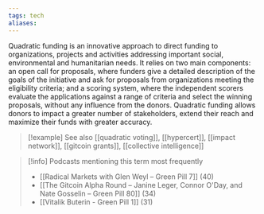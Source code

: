 ```yaml
---
tags: tech
aliases:
---
```


Quadratic funding is an innovative approach to direct funding to organizations, projects and activities addressing important social, environmental and humanitarian needs. It relies on two main components: an open call for proposals, where funders give a detailed description of the goals of the initiative and ask for proposals from organizations meeting the eligibility criteria; and a scoring system, where the independent scorers evaluate the applications against a range of criteria and select the winning proposals, without any influence from the donors. Quadratic funding allows donors to impact a greater number of stakeholders, extend their reach and maximize their funds with greater accuracy.

> [!example] See also
> [[quadratic voting]], [[hypercert]], [[impact network]], [[gitcoin grants]], [[collective intelligence]]

> [!info] Podcasts mentioning this term most frequently
> * [[Radical Markets with Glen Weyl – Green Pill 7]] (40)
> * [[The Gitcoin Alpha Round – Janine Leger, Connor O'Day, and Nate Gosselin – Green Pill 80]] (34)
> * [[Vitalik Buterin - Green Pill 1]] (31)